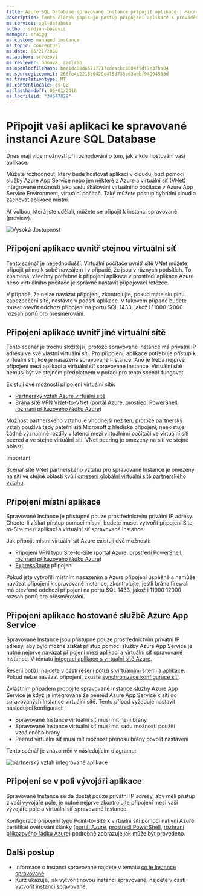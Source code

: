 ```yaml
---
title: Azure SQL Database spravované Instance připojit aplikace | Microsoft Docs
description: Tento článek popisuje postup připojení aplikace k provádění příkazu spravované Instance databáze SQL Azure.
ms.service: sql-database
author: srdjan-bozovic
manager: craigg
ms.custom: managed instance
ms.topic: conceptual
ms.date: 05/21/2018
ms.author: srbozovi
ms.reviewer: bonova, carlrab
ms.openlocfilehash: bea1dc88d66717717cdeacbc8504f5df7e37ba04
ms.sourcegitcommit: 266fe4c2216c0420e415d733cd3abbf94994533d
ms.translationtype: MT
ms.contentlocale: cs-CZ
ms.lasthandoff: 06/01/2018
ms.locfileid: "34647829"
---
```

# <a name="connect-your-application-to-azure-sql-database-managed-instance"></a>Připojit vaši aplikaci ke spravované instanci Azure SQL Database

Dnes mají více možností při rozhodování o tom, jak a kde hostování vaší aplikace. 
 
Můžete rozhodnout, který bude hostovat aplikaci v cloudu, buď pomocí služby Azure App Service nebo jen některé z Azure a virtuální síť (VNet) integrované možnosti jako sadu škálování virtuálního počítače v Azure App Service Environment, virtuální počítač. Také můžete postup hybridní cloud a zachovat aplikace místní. 
 
Ať volbou, která jste udělali, můžete se připojit k instanci spravované (preview).  

![Vysoká dostupnost](./media/sql-database-managed-instance/application-deployment-topologies.png)  

## <a name="connect-an-application-inside-the-same-vnet"></a>Připojení aplikace uvnitř stejnou virtuální síť 

Tento scénář je nejjednodušší. Virtuální počítače uvnitř sítě VNet můžete připojit přímo k sobě navzájem i v případě, že jsou v různých podsítích. To znamená, všechny potřebné k připojení aplikace v prostředí aplikace Azure nebo virtuálního počítače je správně nastavit připojovací řetězec.  
 
V případě, že nelze navázat připojení, zkontrolujte, pokud máte skupinu zabezpečení sítě, nastavte v podsíti aplikace. V takovém případě budete muset otevřít odchozí připojení na portu SQL 1433, jakož i 11000 12000 rozsah portů pro přesměrování. 

## <a name="connect-an-application-inside-a-different-vnet"></a>Připojení aplikace uvnitř jiné virtuální sítě 

Tento scénář je trochu složitější, protože spravované Instance má privátní IP adresu ve své vlastní virtuální síti. Pro připojení, aplikace potřebuje přístup k virtuální síti, kde je nasazená spravované Instance. Ano je třeba nejprve připojení mezi aplikací a virtuální síť spravované Instance. Virtuální sítě nemusí být ve stejném předplatném v pořadí pro tento scénář fungovat. 
 
Existují dvě možnosti připojení virtuální sítě: 
- [Partnerský vztah Azure virtuální sítě](../virtual-network/virtual-network-peering-overview.md) 
- Brána sítě VPN VNet-to-VNet ([portál Azure](../vpn-gateway/vpn-gateway-howto-vnet-vnet-resource-manager-portal.md), [prostředí PowerShell](../vpn-gateway/vpn-gateway-vnet-vnet-rm-ps.md), [rozhraní příkazového řádku Azure](../vpn-gateway/vpn-gateway-howto-vnet-vnet-cli.md)) 
 
Možnost partnerského vztahu je vhodnější než ten, protože partnerský vztah používá tedy páteřní síti Microsoft z hlediska připojení, neexistuje žádné významné rozdíly v latenci mezi virtuálními počítači ve virtuální síti peered a ve stejné virtuální síti. VNet peering je omezený na sítí ve stejné oblasti.  
 
> [!IMPORTANT]
> Scénář sítě VNet partnerského vztahu pro spravované Instance je omezený na sítí ve stejné oblasti kvůli [omezení globální virtuální sítě partnerského vztahu](../virtual-network/virtual-network-manage-peering.md#requirements-and-constraints). 

## <a name="connect-an-on-premises-application"></a>Připojení místní aplikace 

Spravované Instance je přístupné pouze prostřednictvím privátní IP adresy. Chcete-li získat přístup pomocí místní, budete muset vytvořit připojení Site-to-Site mezi aplikací a virtuální síť spravované Instance. 
 
Jak připojit místní virtuální síť Azure existují dvě možnosti: 
- Připojení VPN typu Site-to-Site ([portál Azure](../vpn-gateway/vpn-gateway-howto-site-to-site-resource-manager-portal.md), [prostředí PowerShell](../vpn-gateway/vpn-gateway-create-site-to-site-rm-powershell.md), [rozhraní příkazového řádku Azure](../vpn-gateway/vpn-gateway-howto-site-to-site-resource-manager-cli.md)) 
- [ExpressRoute](../expressroute/expressroute-introduction.md) připojení  
 
Pokud jste vytvořili místním nasazením a Azure připojení úspěšně a nemůže navázat připojení k spravované Instance, zkontrolujte, jestli brána firewall má otevřené odchozí připojení na portu SQL 1433, jakož i 11000 12000 rozsah portů pro přesměrování. 

## <a name="connect-an-azure-app-service-hosted-application"></a>Připojení aplikace hostované službě Azure App Service 

Spravované Instance jsou přístupné pouze prostřednictvím privátní IP adresy, aby bylo možné získat přístup pomocí služby Azure App Service je nutné nejprve navázat připojení mezi aplikací a virtuální síť spravované Instance. V tématu [integraci aplikace s virtuální sítě Azure](../app-service/web-sites-integrate-with-vnet.md).  
 
Řešení potíží, najdete v části [řešení potíží s virtuálními sítěmi a aplikace](../app-service/web-sites-integrate-with-vnet.md#troubleshooting). Pokud nelze navázat připojení, zkuste [synchronizace konfigurace sítí](sql-database-managed-instance-sync-network-configuration.md). 
 
Zvláštním případem propojíte spravované Instance služby Azure App Service je když je integrované že peered Azure App Service k síti do spravovaných Instance virtuální sítě. Tento případ vyžaduje nastavit následující konfiguraci: 

- Spravované Instance virtuální síť musí mít není brány  
- Spravované Instance virtuální síť musí mít sadu možností použití vzdáleného brány 
- Peered virtuální síť musí mít možnost přenosu brány povolit nastavení 
 
Tento scénář je znázorněn v následujícím diagramu:

![partnerský vztah integrované aplikace](./media/sql-database-managed-instance/integrated-app-peering.png)
 
## <a name="connect-an-application-on-the-developers-box"></a>Připojení se v poli vývojáři aplikace 

Spravované Instance se dá dostat pouze privátní IP adresy, aby měli přístup z vaší vývojáře pole, je nutné nejprve zkontrolujte připojení mezi vaší vývojáře pole a virtuální síť spravované Instance.  
 
Konfigurace připojení typu Point-to-Site k virtuální síti pomocí nativní Azure certifikát ověřování články ([portál Azure](../vpn-gateway/vpn-gateway-howto-point-to-site-resource-manager-portal.md), [prostředí PowerShell](../vpn-gateway/vpn-gateway-howto-point-to-site-rm-ps.md), [rozhraní příkazového řádku Azure](../vpn-gateway/vpn-gateway-howto-point-to-site-classic-azure-portal.md)) podrobně zobrazuje jak může být provedeno.  

## <a name="next-steps"></a>Další postup

- Informace o instanci spravované najdete v tématu [co je Instance spravované](sql-database-managed-instance.md).
- Kurz ukazuje, jak vytvořit novou instanci spravované, najdete v části [vytvořit instanci spravované](sql-database-managed-instance-create-tutorial-portal.md).
